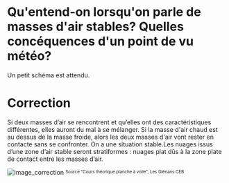 ﻿# Qu'entend-on lorsqu'on parle de masses d'air stables? Quelles concéquences d'un point de vu météo?
Un petit schéma est attendu.

#
# Correction
Si deux masses d’air se rencontrent et qu’elles ont des caractéristiques différentes, elles auront du mal à se mélanger. Si la masse d'air chaud est au dessus de la masse froide, alors les deux masses d'air vont rester en contacte sans se confronter. On a une situation stable.Les nuages issus d’une zone d’air stable seront stratiformes : nuages plat dûs à la zone plate de contact entre les masses d’air.

![image_correction](./images/air_stable.png)
<sup><sub>Source "Cours théorique planche à voile", Les Glénans CEB </sub></sup>